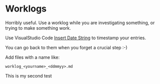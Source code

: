 # Worklogs

Horribly useful. Use a worklog while you are investigating something, or trying to make something work.

Use VisualStudio Code [Insert Date String](https://marketplace.visualstudio.com/items?itemName=jsynowiec.vscode-insertdatestring) to timestamp your entries.

You can go back to them when you forget a crucial step :-)

Add files  with a name like:

```
worklog_<yourname>_<ddmmyy>.md
```

This is my second test
